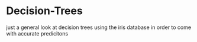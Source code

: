 # Decision-Trees
just a general look at decision trees using the iris database in order to come with accurate predicitons